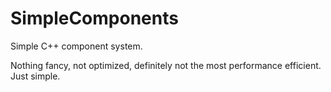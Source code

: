 SimpleComponents
================

Simple C++ component system.

Nothing fancy, not optimized, definitely not the most performance efficient. Just simple.
